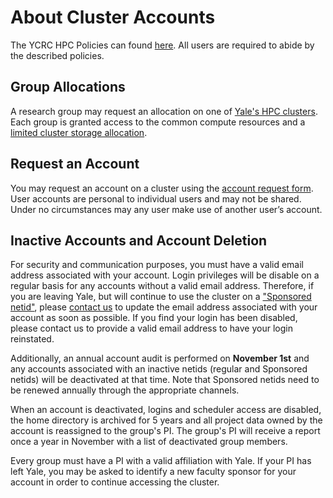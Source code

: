 # About Cluster Accounts

The YCRC HPC Policies can found [here](https://research.computing.yale.edu/services/high-performance-computing/hpc-policies). All users are required to abide by the described policies.

## Group Allocations

A research group may request an allocation on one of [Yale's HPC clusters](/clusters-at-yale/clusters/index.md). Each group is granted access to the common compute resources and a [limited cluster storage allocation](/clusters-at-yale/data/index.md). 

## Request an Account

You may request an account on a cluster using the [account request form](https://research.computing.yale.edu/account-request).  User accounts are personal to individual users and may not be shared. Under no circumstances may any user make use of another user’s account.

## Inactive Accounts and Account Deletion

For security and communication purposes, you must have a valid email address associated with your account. Login privileges will be disable on a regular basis for any accounts without a valid email address. Therefore, if you are leaving Yale, but will continue to use the cluster on a ["Sponsored netid"](https://research.computing.yale.edu/services/collaboration-support), please [contact us](/#get-help) to update the email address associated with your account as soon as possible. If you find your login has been disabled, please contact us to provide a valid email address to have your login reinstated.

Additionally, an annual account audit is performed on **November 1st** and any accounts associated with an inactive netids (regular and Sponsored netids) will be deactivated at that time. Note that Sponsored netids need to be renewed annually through the appropriate channels.

When an account is deactivated, logins and scheduler access are disabled, the home directory is archived for 5 years and all project data owned by the account is reassigned to the group's PI. The group's PI will receive a report once a year in November with a list of deactivated group members. 

Every group must have a PI with a valid affiliation with Yale. If your PI has left Yale, you may be asked to identify a new faculty sponsor for your account in order to continue accessing the cluster.

